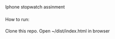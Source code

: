## 
Iphone stopwatch assinment

###
How to run:

#### 
Clone this repo.
Open ~/dist/index.html in browser